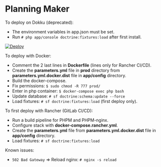 # Planning Maker
To deploy on Dokku (deprecated):
- The environment variables in app.json must be set.
- Run `# php app/console doctrine:fixtures:load` after first install.

[![Deploy](https://www.herokucdn.com/deploy/button.svg)](https://heroku.com/deploy)

To deploy with Docker:
- Comment the 2 last lines in **Dockerfile** (lines only for Rancher CI/CD).
- Create the **parameters.yml** file in **prod** directory from **parameters.yml.docker.dist** file in **app/config** directory.
- Build the docker-compose.
- Fix permissions: `$ sudo chmod -R 777 prod/`
- Enter in php container: `$ docker-compose exec php bash`
- Update database: `# sf doctrine:schema:update --force`
- Load fixtures: `# sf doctrine:fixtures:load` (first deploy only).

To first deploy with Rancher (GitLab CI/CD):
- Run a build pipeline for PHPM and PHPM-nginx.
- Configure stack with **docker-compose.rancher.yml**.
- Create the **parameters.yml** file from **parameters.yml.docker.dist** file in **app/config** directory.
- Load fixtures: `# sf doctrine:fixtures:load`

Known issues:
- `502 Bad Gateway` => Reload nginx: `# nginx -s reload`
